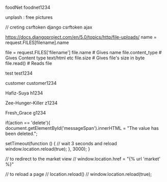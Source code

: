 foodNet
foodnet1234


unplash : free pictures

// creting csrftoken
django csrftoken ajax

https://docs.djangoproject.com/en/5.0/topics/http/file-uploads/
name = request.FILES[filename].name

file = request.FILES['filename']
file.name           # Gives name
file.content_type   # Gives Content type text/html etc
file.size           # Gives file's size in byte
file.read()         # Reads file


test
test1234

customer
customer1234

Hafiz-Suya
h1234


Zee-Hunger-Killer
z1234

Fresh_Grace
g1234

if(action == 'delete'){
  document.getElementById('messageSpan').innerHTML = "The value has been deleted."; 

  setTimeout(function () { // wait 3 seconds and reload
    window.location.reload(true);
  }, 3000);
}


// to redirect to the market view
// window.location.href = "{% url 'market' %}"

// to reload a page
// location.reload()
// window.location.reload(true);
